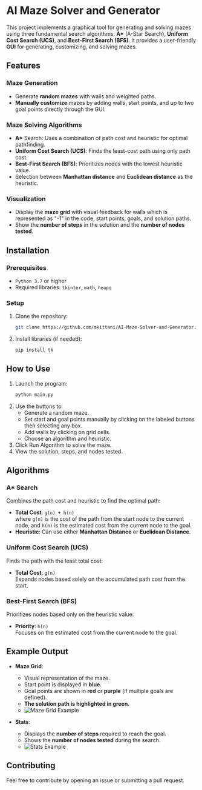 
# AI Maze Solver and Generator

This project implements a graphical tool for generating and solving mazes using three fundamental search algorithms: **A\*** (A-Star Search), **Uniform Cost Search (UCS)**, and **Best-First Search (BFS)**. It provides a user-friendly **GUI** for generating, customizing, and solving mazes.

## Features

### Maze Generation
- Generate **random mazes** with walls and weighted paths.
- **Manually customize** mazes by adding walls, start points, and up to two goal points directly through the GUI.

### Maze Solving Algorithms
- **A\*** Search: Uses a combination of path cost and heuristic for optimal pathfinding.
- **Uniform Cost Search (UCS)**: Finds the least-cost path using only path cost.
- **Best-First Search (BFS)**: Prioritizes nodes with the lowest heuristic value.
- Selection between **Manhattan distance** and **Euclidean distance** as the heuristic.

### Visualization
- Display the **maze grid** with visual feedback for walls which is represented as "-1" in the code, start points, goals, and solution paths.
- Show the **number of steps** in the solution and the **number of nodes tested**.


## Installation

### Prerequisites
- `Python 3.7` or higher
- Required libraries: `tkinter`, `math`, `heapq`

### Setup
1. Clone the repository:
   ```bash
   git clone https://github.com/mkittani/AI-Maze-Solver-and-Generator.git

2. Install libraries (if needed):
   ```bash
   pip install tk
## How to Use
1. Launch the program:
   ```bash
   python main.py
2. Use the buttons to:
   - Generate a random maze.
   - Set start and goal points manually by clicking on the labeled buttons then selecting any box.
   - Add walls by clicking on grid cells.
   - Choose an algorithm and heuristic.
3. Click Run Algorithm to solve the maze.
4. View the solution, steps, and nodes tested.
## Algorithms

### A* Search
Combines the path cost and heuristic to find the optimal path:
- **Total Cost**: `g(n) + h(n)`  
  where `g(n)` is the cost of the path from the start node to the current node, and `h(n)` is the estimated cost from the current node to the goal.  
- **Heuristic**: Can use either **Manhattan Distance** or **Euclidean Distance**.

### Uniform Cost Search (UCS)
Finds the path with the least total cost:
- **Total Cost**: `g(n)`  
  Expands nodes based solely on the accumulated path cost from the start.

### Best-First Search (BFS)
Prioritizes nodes based only on the heuristic value:
- **Priority**: `h(n)`  
  Focuses on the estimated cost from the current node to the goal.
## Example Output

- **Maze Grid**:  
  - Visual representation of the maze.  
  - Start point is displayed in **blue**.  
  - Goal points are shown in **red** or **purple** (if multiple goals are defined).  
  - **The solution path is highlighted in green**.
  - ![Maze Grid Example](./Images/1.png)

- **Stats**:  
  - Displays the **number of steps** required to reach the goal.  
  - Shows the **number of nodes tested** during the search.
  - ![Stats Example](./Images/2.png)
## Contributing
Feel free to contribute by opening an issue or submitting a pull request.
